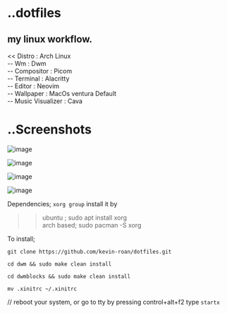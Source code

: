 # ..dotfiles
## my linux workflow.

<< Distro : Arch Linux <br>
-- Wm : Dwm <br>
-- Compositor : Picom <br>
-- Terminal : Alacritty <br>
-- Editor : Neovim <br>
-- Wallpaper : MacOs ventura Default <br>
-- Music Visualizer : Cava 

# ..Screenshots
![image](https://user-images.githubusercontent.com/103060398/232033934-b57f58ae-2d5c-440c-87cf-bd513bd13431.png)

![image](https://user-images.githubusercontent.com/103060398/232033971-5ff18f5c-1434-4eaf-a025-8058b51be4cb.png)

![image](https://user-images.githubusercontent.com/103060398/232034204-af12b1af-0e06-4ca9-9df1-b5c35218059e.png)

![image](https://user-images.githubusercontent.com/103060398/232034608-45476093-fdaf-464b-ada4-e14b962fcbc4.png)


Dependencies;
`xorg group` 
install it by 
>> ubuntu ; sudo apt install xorg <br>
>>  arch based; sudo pacman -S xorg

To install;

`git clone https://github.com/kevin-roan/dotfiles.git`

`cd dwm && sudo make clean install`

 `cd dwmblocks && sudo make clean install`
 
 `mv .xinitrc ~/.xinitrc`
 
 // reboot your system, or go to tty by pressing control+alt+f2 type `startx`
 
 
 
